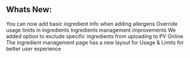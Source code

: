 Whats New:
----------------------
You can now add basic ingredient info when adding allergens
Override usage limits in ingredients
Ingredients management improvements
We added option to exclude specific ingredients from uploading to PV Online 
The ingredient management page has a new layout for Usage & Limits for better user experience
